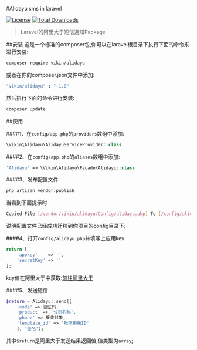 #Alidayu sms in laravel

[![License](https://poser.pugx.org/vikin/alidayu/license)](https://packagist.org/packages/vikin/alidayu)
[![Total Downloads](https://poser.pugx.org/vikin/alidayu/downloads)](https://packagist.org/packages/vikin/alidayu)

>Laravel的阿里大于短信通知Package

##安装
这是一个标准的composer包,你可以在laravel根目录下执行下面的命令来进行安装:
```bash
composer require vikin/alidayu
```
或者在你的composer.json文件中添加:
```bash
"vikin/alidayu" : "~1.0"
```
然后执行下面的命令进行安装:
```bash
composer update
```
##使用

####1、在`config/app.php`的`providers`数组中添加:
```php
\Vikin\Alidayu\AlidayuServiceProvider::class
```
####2、在`config/app.php`的`aliases`数组中添加:
```php
'Alidayu' => \Vikin\Alidayu\Facade\Alidayu::class
```
####3、发布配置文件
```bash
php artisan vendor:publish
```
当看到下面提示时
```bash
Copied File [/vendor/vikin/alidayu/Config/alidayu.php] To [/config/alidayu.php]
```
说明配置文件已经成功迁移到你项目的config目录下;

####4、打开`config/alidayu.php`并填写上应用key
```php
return [
    'appkey'    => '',
    'secretKey' => ''
];
```
key值在阿里大于中获取:[前往阿里大于](https://www.alidayu.com/)

####5、发送短信
```php
$return = Alidayu::send([ 
    'code' => 验证码, 
    'product' => '公司名称', 
    'phone' => 接收对象, 
    'template_id' => '短信模板ID' 
    ], '签名');
```
其中`$return`是阿里大于发送结果返回值,值类型为`array`;


